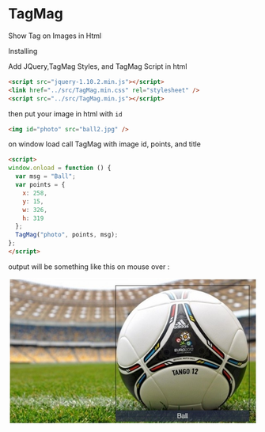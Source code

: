 # TagMag
Show Tag on Images in Html

Installing

Add JQuery,TagMag Styles, and TagMag Script in html

```html
<script src="jquery-1.10.2.min.js"></script>
<link href="../src/TagMag.min.css" rel="stylesheet" />
<script src="../src/TagMag.min.js"></script>
```

then put your image in html with `id`

```html
<img id="photo" src="ball2.jpg" />
```

on window load call TagMag with image id, points, and title

```html
<script>
window.onload = function () {
  var msg = "Ball";
  var points = {
    x: 258,
    y: 15,
    w: 326,
    h: 319
  };
  TagMag("photo", points, msg);
};
</script>
```
output will be something like this on mouse over :

<img src='samples/sample1.jpg' />
